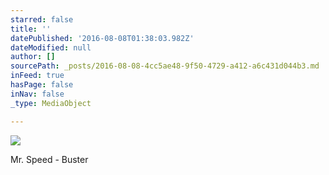 ```yaml
---
starred: false
title: ''
datePublished: '2016-08-08T01:38:03.982Z'
dateModified: null
author: []
sourcePath: _posts/2016-08-08-4cc5ae48-9f50-4729-a412-a6c431d044b3.md
inFeed: true
hasPage: false
inNav: false
_type: MediaObject

---
```

![](https://the-grid-user-content.s3-us-west-2.amazonaws.com/af3faf7b-475e-4491-b960-5756b8337599.jpg)

Mr. Speed - Buster